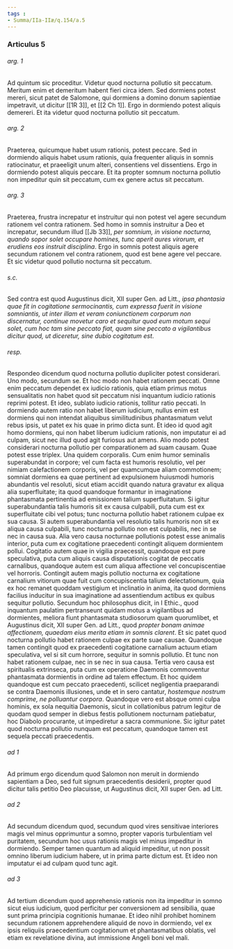 ```yaml
---
tags : 
- Summa/IIa-IIæ/q.154/a.5
---
```


### Articulus 5

###### arg. 1
Ad quintum sic proceditur. Videtur quod nocturna pollutio sit peccatum. Meritum enim et demeritum habent fieri circa idem. Sed dormiens potest mereri, sicut patet de Salomone, qui dormiens a domino donum sapientiae impetravit, ut dicitur [[1R 3]], et [[2 Ch 1]]. Ergo in dormiendo potest aliquis demereri. Et ita videtur quod nocturna pollutio sit peccatum.

###### arg. 2
Praeterea, quicumque habet usum rationis, potest peccare. Sed in dormiendo aliquis habet usum rationis, quia frequenter aliquis in somnis ratiocinatur, et praeeligit unum alteri, consentiens vel dissentiens. Ergo in dormiendo potest aliquis peccare. Et ita propter somnum nocturna pollutio non impeditur quin sit peccatum, cum ex genere actus sit peccatum.

###### arg. 3
Praeterea, frustra increpatur et instruitur qui non potest vel agere secundum rationem vel contra rationem. Sed homo in somnis instruitur a Deo et increpatur, secundum illud [[Jb 33]], *per somnium, in visione nocturna, quando sopor solet occupare homines, tunc aperit aures virorum, et erudiens eos instruit disciplina*. Ergo in somnis potest aliquis agere secundum rationem vel contra rationem, quod est bene agere vel peccare. Et sic videtur quod pollutio nocturna sit peccatum.

###### s.c.
Sed contra est quod Augustinus dicit, XII super Gen. ad Litt., *ipsa phantasia quae fit in cogitatione sermocinantis, cum expressa fuerit in visione somniantis, ut inter illam et veram coniunctionem corporum non discernatur, continue movetur caro et sequitur quod eum motum sequi solet, cum hoc tam sine peccato fiat, quam sine peccato a vigilantibus dicitur quod, ut diceretur, sine dubio cogitatum est*.

###### resp.
Respondeo dicendum quod nocturna pollutio dupliciter potest considerari. Uno modo, secundum se. Et hoc modo non habet rationem peccati. Omne enim peccatum dependet ex iudicio rationis, quia etiam primus motus sensualitatis non habet quod sit peccatum nisi inquantum iudicio rationis reprimi potest. Et ideo, sublato iudicio rationis, tollitur ratio peccati. In dormiendo autem ratio non habet liberum iudicium, nullus enim est dormiens qui non intendat aliquibus similitudinibus phantasmatum velut rebus ipsis, ut patet ex his quae in primo dicta sunt. Et ideo id quod agit homo dormiens, qui non habet liberum iudicium rationis, non imputatur ei ad culpam, sicut nec illud quod agit furiosus aut amens. Alio modo potest considerari nocturna pollutio per comparationem ad suam causam. Quae potest esse triplex. Una quidem corporalis. Cum enim humor seminalis superabundat in corpore; vel cum facta est humoris resolutio, vel per nimiam calefactionem corporis, vel per quamcumque aliam commotionem; somniat dormiens ea quae pertinent ad expulsionem huiusmodi humoris abundantis vel resoluti, sicut etiam accidit quando natura gravatur ex aliqua alia superfluitate; ita quod quandoque formantur in imaginatione phantasmata pertinentia ad emissionem talium superfluitatum. Si igitur superabundantia talis humoris sit ex causa culpabili, puta cum est ex superfluitate cibi vel potus; tunc nocturna pollutio habet rationem culpae ex sua causa. Si autem superabundantia vel resolutio talis humoris non sit ex aliqua causa culpabili, tunc nocturna pollutio non est culpabilis, nec in se nec in causa sua. Alia vero causa nocturnae pollutionis potest esse animalis interior, puta cum ex cogitatione praecedenti contingit aliquem dormientem pollui. Cogitatio autem quae in vigilia praecessit, quandoque est pure speculativa, puta cum aliquis causa disputationis cogitat de peccatis carnalibus, quandoque autem est cum aliqua affectione vel concupiscentiae vel horroris. Contingit autem magis pollutio nocturna ex cogitatione carnalium vitiorum quae fuit cum concupiscentia talium delectationum, quia ex hoc remanet quoddam vestigium et inclinatio in anima, ita quod dormiens facilius inducitur in sua imaginatione ad assentiendum actibus ex quibus sequitur pollutio. Secundum hoc philosophus dicit, in I Ethic., quod inquantum paulatim pertranseunt quidam motus a vigilantibus ad dormientes, meliora fiunt phantasmata studiosorum quam quorumlibet, et Augustinus dicit, XII super Gen. ad Litt., quod *propter bonam animae affectionem, quaedam eius merita etiam in somnis clarent*. Et sic patet quod nocturna pollutio habet rationem culpae ex parte suae causae. Quandoque tamen contingit quod ex praecedenti cogitatione carnalium actuum etiam speculativa, vel si sit cum horrore, sequitur in somnis pollutio. Et tunc non habet rationem culpae, nec in se nec in sua causa. Tertia vero causa est spiritualis extrinseca, puta cum ex operatione Daemonis commoventur phantasmata dormientis in ordine ad talem effectum. Et hoc quidem quandoque est cum peccato praecedenti, scilicet negligentia praeparandi se contra Daemonis illusiones, unde et in sero cantatur, *hostemque nostrum comprime, ne polluantur corpora*. Quandoque vero est absque omni culpa hominis, ex sola nequitia Daemonis, sicut in collationibus patrum legitur de quodam quod semper in diebus festis pollutionem nocturnam patiebatur, hoc Diabolo procurante, ut impediretur a sacra communione. Sic igitur patet quod nocturna pollutio nunquam est peccatum, quandoque tamen est sequela peccati praecedentis.

###### ad 1
Ad primum ergo dicendum quod Salomon non meruit in dormiendo sapientiam a Deo, sed fuit signum praecedentis desiderii, propter quod dicitur talis petitio Deo placuisse, ut Augustinus dicit, XII super Gen. ad Litt.

###### ad 2
Ad secundum dicendum quod, secundum quod vires sensitivae interiores magis vel minus opprimuntur a somno, propter vaporis turbulentiam vel puritatem, secundum hoc usus rationis magis vel minus impeditur in dormiendo. Semper tamen quantum ad aliquid impeditur, ut non possit omnino liberum iudicium habere, ut in prima parte dictum est. Et ideo non imputatur ei ad culpam quod tunc agit.

###### ad 3
Ad tertium dicendum quod apprehensio rationis non ita impeditur in somno sicut eius iudicium, quod perficitur per conversionem ad sensibilia, quae sunt prima principia cognitionis humanae. Et ideo nihil prohibet hominem secundum rationem apprehendere aliquid de novo in dormiendo, vel ex ipsis reliquiis praecedentium cogitationum et phantasmatibus oblatis, vel etiam ex revelatione divina, aut immissione Angeli boni vel mali.

